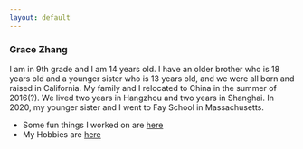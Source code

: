 ```yaml
---
layout: default
---
```


### Grace Zhang
I am in 9th grade and I am 14 years old. I have an older brother who is 18 years old and a younger sister who is 13 years old, and we were all born and raised in California. My family and I relocated to China in the summer of 2016(?). We lived two years in Hangzhou and two years in Shanghai. In 2020, my younger sister and I went to Fay School in Massachusetts.

- Some fun things I worked on are [here](/)
- My Hobbies are [here](/hobbies.html)

